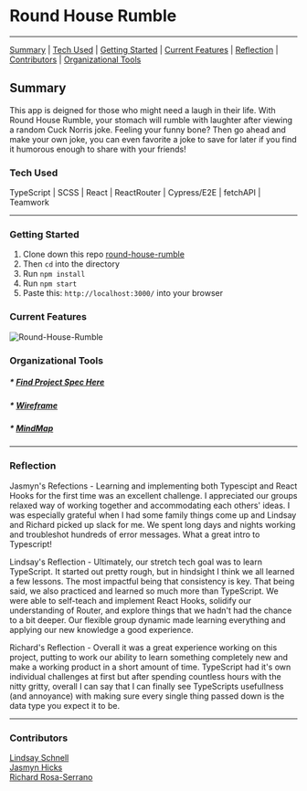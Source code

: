 # Round House Rumble

---

[Summary](#summary) |
[Tech Used](#tech-used) |
[Getting Started](#getting-started) |
[Current Features](#current-features) |
[Reflection](#reflection) |
[Contributors](#contributors) |
[Organizational Tools](#organizational-tools)

## Summary

This app is deigned for those who might need a laugh in their life. With Round House Rumble, your stomach will rumble with laughter after viewing a random Cuck Norris joke. Feeling your funny bone? Then go ahead and make your own joke, you can even favorite a joke to save for later if you find it humorous enough to share with your friends!

### Tech Used

TypeScript | SCSS | React | ReactRouter | Cypress/E2E | fetchAPI | Teamwork 

---

### Getting Started

1. Clone down this repo [round-house-rumble](https://github.com/lschnell8/Round-House-Rumble)
2. Then ```cd``` into the directory
3. Run ```npm install```
4. Run ```npm start```
5. Paste this: ```http://localhost:3000/``` into your browser


### Current Features

![Round-House-Rumble](https://user-images.githubusercontent.com/78449313/156097667-2a892033-56c9-467d-8130-9d4786ad0c91.gif)


###  Organizational Tools

##### * [Find Project Spec Here](https://frontend.turing.edu/projects/module-3/stretch.html)
##### * [Wireframe](https://www.figma.com/file/6UUNDeOpmmCTYeONqtp3mu/Stretch-Tech)
##### * [MindMap](https://miro.com/app/board/uXjVOL51QIQ=/)

---

### Reflection

Jasmyn's Refections - Learning and implementing both Typescipt and React Hooks for the first time was an excellent challenge. I appreciated our groups relaxed way of working together and accommodating each others' ideas. I was especially grateful when I had some family things come up and Lindsay and Richard picked up slack for me. We spent long days and nights working and troubleshot hundreds of error messages. What a great intro to Typescript!

Lindsay's Reflection - Ultimately, our stretch tech goal was to learn TypeScript. It started out pretty rough, but in hindsight I think we all learned a few lessons. The most impactful being that consistency is key. That being said, we also practiced and learned so much more than TypeScript. We were able to self-teach and implement React Hooks, solidify our understanding of Router, and explore things that we hadn't had the chance to a bit deeper. Our flexible group dynamic made learning everything and applying our new knowledge a good experience. 

Richard's Reflection - Overall it was a great experience working on this project, putting to work our ability to learn something completely new and make a working product in a short amount of time. TypeScript had it's own individual challenges at first but after spending countless hours with the nitty gritty, overall I can say that I can finally see TypeScripts usefullness (and annoyance) with making sure every single thing passed down is the data type you expect it to be. 
<br>

---
### Contributors

[Lindsay Schnell](https://github.com/lschnell8) <br>
[Jasmyn Hicks](https://github.com/jasmyn2244) <br>
[Richard Rosa-Serrano](https://github.com/RosaTheDev) <br>
